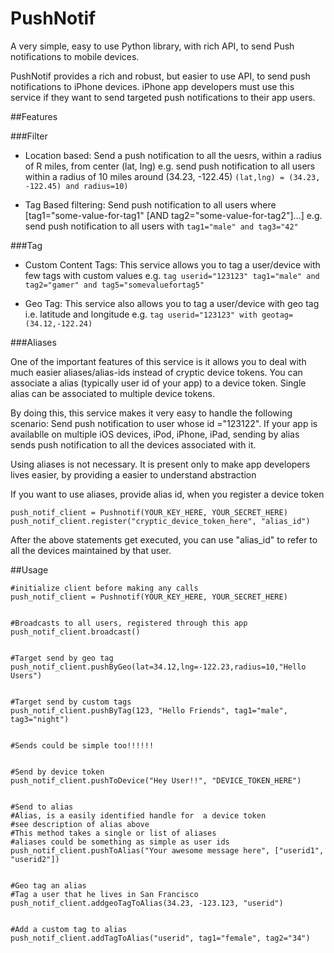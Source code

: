 PushNotif
=========

A very simple, easy to use Python library, with rich API, to send Push notifications to mobile devices.

PushNotif provides a rich and robust, but easier to use API, to send push notifications to iPhone devices. iPhone app developers must use this service if they want to send targeted push notifications to their app users.

##Features


###Filter
* Location based: Send a push notification to all the uesrs, within a radius of R miles, from center (lat, lng)
e.g. send push notification to all users within a radius of 10 miles around (34.23, -122.45) `(lat,lng) = (34.23, -122.45) and radius=10)`

* Tag Based filtering: Send push notification to all users where [tag1="some-value-for-tag1" [AND tag2="some-value-for-tag2"]...] 
e.g. send push notification to all users with `tag1="male" and tag3="42"`


###Tag
* Custom Content Tags: This service allows you to tag a user/device with few tags with custom values 
e.g. `tag userid="123123" tag1="male" and tag2="gamer" and tag5="somevaluefortag5"`

* Geo Tag: This service also allows you to tag a user/device with geo tag i.e. latitude and longitude 
e.g. `tag userid="123123" with geotag=(34.12,-122.24)`


###Aliases

One of the important features of this service is it allows you to deal with much easier aliases/alias-ids instead of cryptic device tokens. You can associate a alias (typically user id of your app) to a device token. Single alias can be associated to multiple device tokens.

By doing this, this service makes it very easy to handle the following scenario: Send push notification to user whose id ="123122". If your app is availablle on multiple iOS devices, iPod, iPhone, iPad, sending by alias sends push notification to all the devices associated with it.

Using aliases is not necessary. It is present only to make app developers lives easier, by providing a easier to understand abstraction

If you want to use aliases, provide alias id, when you register a device token

    push_notif_client = Pushnotif(YOUR_KEY_HERE, YOUR_SECRET_HERE)
    push_notif_client.register("cryptic_device_token_here", "alias_id")

After the above statements get executed, you can use "alias\_id" to refer to all the devices maintained by that user.

##Usage

    #initialize client before making any calls
    push_notif_client = Pushnotif(YOUR_KEY_HERE, YOUR_SECRET_HERE)


    #Broadcasts to all users, registered through this app
    push_notif_client.broadcast()


    #Target send by geo tag
    push_notif_client.pushByGeo(lat=34.12,lng=-122.23,radius=10,"Hello Users")


    #Target send by custom tags
    push_notif_client.pushByTag(123, "Hello Friends", tag1="male", tag3="night")


    #Sends could be simple too!!!!!!


    #Send by device token
    push_notif_client.pushToDevice("Hey User!!", "DEVICE_TOKEN_HERE")


    #Send to alias
    #Alias, is a easily identified handle for  a device token
    #see description of alias above
    #This method takes a single or list of aliases
    #aliases could be something as simple as user ids
    push_notif_client.pushToAlias("Your awesome message here", ["userid1", "userid2"])


    #Geo tag an alias
    #Tag a user that he lives in San Francisco
    push_notif_client.addgeoTagToAlias(34.23, -123.123, "userid")


    #Add a custom tag to alias
    push_notif_client.addTagToAlias("userid", tag1="female", tag2="34")
